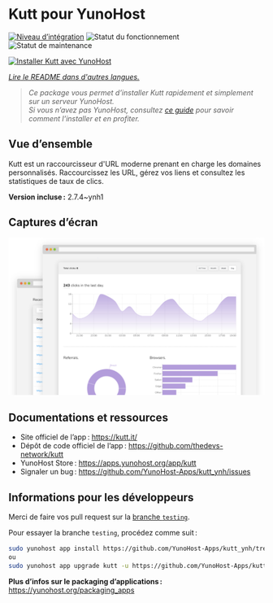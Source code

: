 <!--
Nota bene : ce README est automatiquement généré par <https://github.com/YunoHost/apps/tree/master/tools/readme_generator>
Il NE doit PAS être modifié à la main.
-->

# Kutt pour YunoHost

[![Niveau d’intégration](https://dash.yunohost.org/integration/kutt.svg)](https://ci-apps.yunohost.org/ci/apps/kutt/) ![Statut du fonctionnement](https://ci-apps.yunohost.org/ci/badges/kutt.status.svg) ![Statut de maintenance](https://ci-apps.yunohost.org/ci/badges/kutt.maintain.svg)

[![Installer Kutt avec YunoHost](https://install-app.yunohost.org/install-with-yunohost.svg)](https://install-app.yunohost.org/?app=kutt)

*[Lire le README dans d'autres langues.](./ALL_README.md)*

> *Ce package vous permet d’installer Kutt rapidement et simplement sur un serveur YunoHost.*  
> *Si vous n’avez pas YunoHost, consultez [ce guide](https://yunohost.org/install) pour savoir comment l’installer et en profiter.*

## Vue d’ensemble

Kutt est un raccourcisseur d'URL moderne prenant en charge les domaines personnalisés. Raccourcissez les URL, gérez vos liens et consultez les statistiques de taux de clics.

**Version incluse :** 2.7.4~ynh1

## Captures d’écran

![Capture d’écran de Kutt](./doc/screenshots/screenshot.png)

## Documentations et ressources

- Site officiel de l’app : <https://kutt.it/>
- Dépôt de code officiel de l’app : <https://github.com/thedevs-network/kutt>
- YunoHost Store : <https://apps.yunohost.org/app/kutt>
- Signaler un bug : <https://github.com/YunoHost-Apps/kutt_ynh/issues>

## Informations pour les développeurs

Merci de faire vos pull request sur la [branche `testing`](https://github.com/YunoHost-Apps/kutt_ynh/tree/testing).

Pour essayer la branche `testing`, procédez comme suit :

```bash
sudo yunohost app install https://github.com/YunoHost-Apps/kutt_ynh/tree/testing --debug
ou
sudo yunohost app upgrade kutt -u https://github.com/YunoHost-Apps/kutt_ynh/tree/testing --debug
```

**Plus d’infos sur le packaging d’applications :** <https://yunohost.org/packaging_apps>
